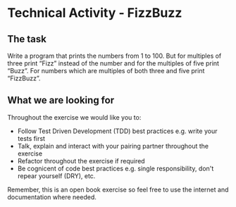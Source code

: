 # Technical Activity - FizzBuzz

## The task

Write a program that prints the numbers from 1 to 100. But for multiples of three print “Fizz” instead of the number and for the multiples of five print “Buzz”. For numbers which are multiples of both three and five print “FizzBuzz”.

## What we are looking for

Throughout the exercise we would like you to:

- Follow Test Driven Development (TDD) best practices e.g. write your tests first
- Talk, explain and interact with your pairing partner throughout the exercise
- Refactor throughout the exercise if required
- Be cognicent of code best practices e.g. single responsibility, don't repear yourself (DRY), etc.

Remember, this is an open book exercise so feel free to use the internet and documentation where needed.
